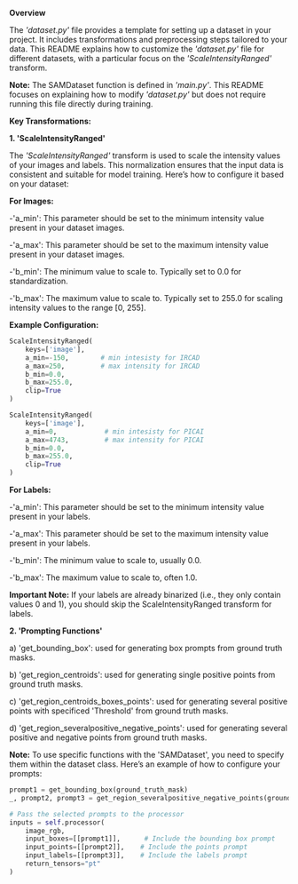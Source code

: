 **Overview**

The *'dataset.py'* file provides a template for setting up a dataset in your project. It includes transformations and preprocessing steps
tailored to your data. This README explains how to customize the *'dataset.py'* file for different datasets, with a particular focus on the
*'ScaleIntensityRanged'* transform.

**Note:** The SAMDataset function is defined in *'main.py'*. This README focuses on explaining how to modify *'dataset.py'* but does not 
require running this file directly during training.

**Key Transformations:**

**1. 'ScaleIntensityRanged'**

The *'ScaleIntensityRanged'* transform is used to scale the intensity values of your images and labels. This normalization ensures that the input
data is consistent and suitable for model training. Here’s how to configure it based on your dataset:

**For Images:**

-'a_min': This parameter should be set to the minimum intensity value present in your dataset images.

-'a_max': This parameter should be set to the maximum intensity value present in your dataset images.

-'b_min': The minimum value to scale to. Typically set to 0.0 for standardization.

-'b_max': The maximum value to scale to. Typically set to 255.0 for scaling intensity values to the range [0, 255].


**Example Configuration:**

```python
ScaleIntensityRanged(
    keys=['image'],
    a_min=-150,        # min intesisty for IRCAD
    a_max=250,         # max intensity for IRCAD
    b_min=0.0,
    b_max=255.0,
    clip=True
)

ScaleIntensityRanged(
    keys=['image'],
    a_min=0,            # min intesisty for PICAI
    a_max=4743,         # max intensity for PICAI
    b_min=0.0,
    b_max=255.0,
    clip=True
)
```

**For Labels:**

-'a_min': This parameter should be set to the minimum intensity value present in your labels.

-'a_max': This parameter should be set to the maximum intensity value present in your labels.

-'b_min': The minimum value to scale to, usually 0.0.

-'b_max': The maximum value to scale to, often 1.0.

**Important Note:** If your labels are already binarized (i.e., they only contain values 0 and 1), you should skip the ScaleIntensityRanged 
transform for labels.

**2. 'Prompting Functions'**

a) 'get_bounding_box': used for generating box prompts from ground truth masks.

b) 'get_region_centroids': used for generating single positive points from ground truth masks.

c) 'get_region_centroids_boxes_points': used for generating several positive points with specificed 'Threshold' from ground truth masks. 

d) 'get_region_severalpositive_negative_points': used for generating several positive and negative points from ground truth masks.

**Note:** To use specific functions with the 'SAMDataset', you need to specify them within the dataset class. Here’s an example of how to configure your prompts:

```python
prompt1 = get_bounding_box(ground_truth_mask) 
_, prompt2, prompt3 = get_region_severalpositive_negative_points(ground_truth_mask) #choose which function you wish to use

# Pass the selected prompts to the processor
inputs = self.processor(
    image_rgb,
    input_boxes=[[prompt1]],      # Include the bounding box prompt
    input_points=[[prompt2]],    # Include the points prompt
    input_labels=[[prompt3]],    # Include the labels prompt
    return_tensors="pt"          
)
```
